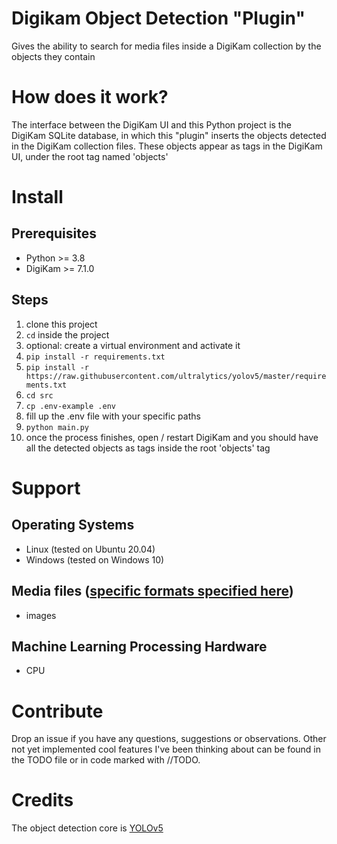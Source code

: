 # Digikam Object Detection "Plugin"
Gives the ability to search for media files inside a DigiKam collection by the objects they contain

# How does it work?
The interface between the DigiKam UI and this Python project is the DigiKam SQLite database, in which this "plugin" inserts the objects detected in the DigiKam collection files. These objects appear as tags in the DigiKam UI, under the root tag named 'objects'

# Install

## Prerequisites
- Python >= 3.8
- DigiKam >= 7.1.0

## Steps
1. clone this project
2. `cd` inside the project
3. optional: create a virtual environment and activate it
4. `pip install -r requirements.txt`
5. `pip install -r https://raw.githubusercontent.com/ultralytics/yolov5/master/requirements.txt`
6. `cd src`
7. `cp .env-example .env`
8. fill up the .env file with your specific paths
7. `python main.py`
8. once the process finishes, open / restart DigiKam and you should have all the detected objects as tags inside the root 'objects' tag

# Support

## Operating Systems
- Linux (tested on Ubuntu 20.04)
- Windows (tested on Windows 10)

## Media files ([specific formats specified here](https://docs.ultralytics.com/quick-start/#from-pytorch-hub))
- images

## Machine Learning Processing Hardware
- CPU

# Contribute
Drop an issue if you have any questions, suggestions or observations. Other not yet implemented cool features I've been thinking about can be found in the TODO file or in code marked with //TODO.

# Credits
The object detection core is [YOLOv5](https://github.com/ultralytics/yolov5)
